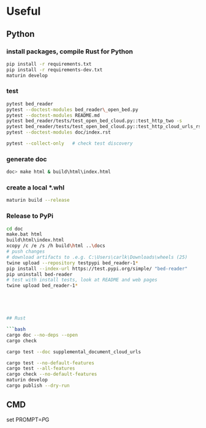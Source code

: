 # Useful

## Python

### install packages, compile Rust for Python

```bash
pip install -r requirements.txt
pip install -r requirements-dev.txt
maturin develop
```

### test

```bash
pytest bed_reader
pytest --doctest-modules bed_reader\_open_bed.py
pytest --doctest-modules README.md
pytest bed_reader/tests/test_open_bed_cloud.py::test_http_two -s
pytest bed_reader/tests/test_open_bed_cloud.py::test_http_cloud_urls_rst_1 -s
pytest --doctest-modules doc/index.rst

pytest --collect-only   # check test discovery
```

### generate doc

```bash
doc> make html & build\html\index.html
```

### create a local *.whl

```bash
maturin build --release
```

### Release to PyPi

```bash
cd doc
make.bat html
build\html\index.html
xcopy /c /e /s /h build\html ..\docs
# push changes
# download artifacts to .e.g. C:\Users\carlk\Downloads\wheels (25)
twine upload --repository testpypi bed_reader-1*
pip install --index-url https://test.pypi.org/simple/ "bed-reader"
pip uninstall bed-reader
# test with install tests, look at README and web pages
twine upload bed_reader-1*





## Rust

```bash
cargo doc --no-deps --open
cargo check

cargo test --doc supplemental_document_cloud_urls

cargo test --no-default-features
cargo test --all-features
cargo check --no-default-features
maturin develop
cargo publish --dry-run
```

## CMD

set PROMPT=$P$G

